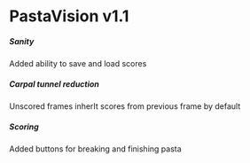 # PastaVision v1.1
##### Sanity
Added ability to save and load scores
##### Carpal tunnel reduction
Unscored frames inherIt scores from previous frame by default
##### Scoring
Added buttons for breaking and finishing pasta
